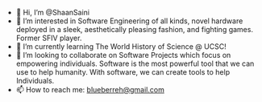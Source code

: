 - 👋 Hi, I’m @ShaanSaini
- 👀 I’m interested in Software Engineering of all kinds, novel hardware deployed in a sleek, aesthetically pleasing fashion, and fighting games. Former SFIV player.
- 🌱 I’m currently learning The World History of Science @ UCSC!
- 💞️ I’m looking to collaborate on Software Projects which focus on empowering individuals. Software is the most powerful tool that we can use to help humanity.
With software, we can create tools to help Individuals.
- 📫 How to reach me: blueberreh@gmail.com

<!---
ShaanSaini/ShaanSaini is a ✨ special ✨ repository because its `README.md` (this file) appears on your GitHub profile.
You can click the Preview link to take a look at your changes.
--->
